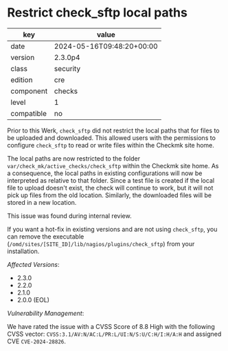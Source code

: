 [//]: # (werk v2)
# Restrict check_sftp local paths

key        | value
---------- | ---
date       | 2024-05-16T09:48:20+00:00
version    | 2.3.0p4
class      | security
edition    | cre
component  | checks
level      | 1
compatible | no

Prior to this Werk, `check_sftp` did not restrict the local paths that for files to be uploaded and downloaded.
This allowed users with the permissions to configure `check_sftp` to read or write files within the Checkmk site home.

The local paths are now restricted to the folder `var/check_mk/active_checks/check_sftp` within the Checkmk site home.
As a consequence, the local paths in existing configurations will now be interpreted as relative to that folder.
Since a test file is created if the local file to upload doesn't exist, the check will continue to work, but it will not pick up files from the old location.
Similarly, the downloaded files will be stored in a new location.

This issue was found during internal review.

If you want a hot-fix in existing versions and are not using `check_sftp`, you can remove the executable (`/omd/sites/[SITE_ID]/lib/nagios/plugins/check_sftp`) from your installation.

*Affected Versions*:

* 2.3.0
* 2.2.0
* 2.1.0
* 2.0.0 (EOL)

*Vulnerability Management*:

We have rated the issue with a CVSS Score of 8.8 High with the following CVSS vector: `CVSS:3.1/AV:N/AC:L/PR:L/UI:N/S:U/C:H/I:H/A:H` and assigned CVE `CVE-2024-28826`.
